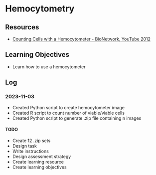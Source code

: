 # Hemocytometry

## Resources

+ [Counting Cells with a Hemocytometer - BioNetwork, YouTube 2012](https://youtu.be/pP0xERLUhyc?si=VuGRVFv75Rax0fKF)

## Learning Objectives

+ Learn how to use a hemocytometer

## Log

### 2023-11-03

+ Created Python script to create hemocytometer image
+ Created R script to count number of viable/viable cells
+ Created Python script to generate .zip file containing n images

#### TODO

+ Create 12 .zip sets
+ Design task
+ Write instructions
+ Design assessment strategy
+ Create learning resource
+ Create learning objectives 